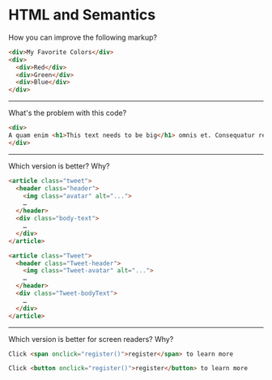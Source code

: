 # HTML and Semantics

How you can improve the following markup?

```html
<div>My Favorite Colors</div>
<div>
  <div>Red</div>
  <div>Green</div>
  <div>Blue</div>
</div>
```

***

What's the problem with this code?

```html
<div>
A quam enim <h1>This text needs to be big</h1> omnis et. Consequatur recusandae accusantium illum corporis ea necessitatibus molestiae enim amet. Non voluptatem quasi illum consequatur quibusdam. Consequatur magni aut. Dignissimos quam et.
</div>
```

***

Which version is better? Why?

```html
<article class="tweet">
  <header class="header">
    <img class="avatar" alt="...">
    …
  </header>
  <div class="body-text">
    …
  </div>
</article>
```

```html
<article class="Tweet">
  <header class="Tweet-header">
    <img class="Tweet-avatar" alt="...">
    …
  </header>
  <div class="Tweet-bodyText">
    …
  </div>
</article>
```

***

Which version is better for screen readers? Why?

```html
Click <span onclick="register()">register</span> to learn more
```

```html
Click <button onclick="register()">register</button> to learn more
```
